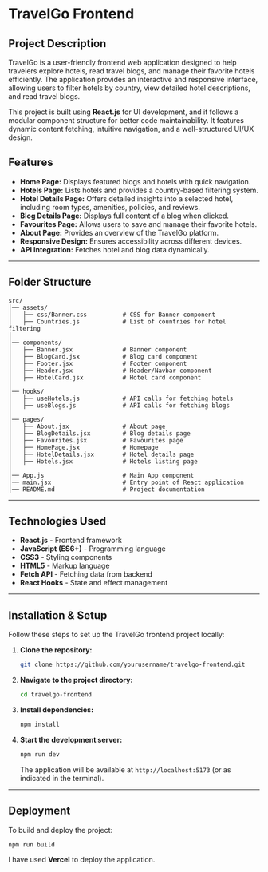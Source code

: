# TravelGo Frontend 

## Project Description
TravelGo is a user-friendly frontend web application designed to help travelers explore hotels, read travel blogs, and manage their favorite hotels efficiently. The application provides an interactive and responsive interface, allowing users to filter hotels by country, view detailed hotel descriptions, and read travel blogs. 

This project is built using **React.js** for UI development, and it follows a modular component structure for better code maintainability. It features dynamic content fetching, intuitive navigation, and a well-structured UI/UX design.

## Features
- **Home Page:** Displays featured blogs and hotels with quick navigation.
- **Hotels Page:** Lists hotels and provides a country-based filtering system.
- **Hotel Details Page:** Offers detailed insights into a selected hotel, including room types, amenities, policies, and reviews.
- **Blog Details Page:** Displays full content of a blog when clicked.
- **Favourites Page:** Allows users to save and manage their favorite hotels.
- **About Page:** Provides an overview of the TravelGo platform.
- **Responsive Design:** Ensures accessibility across different devices.
- **API Integration:** Fetches hotel and blog data dynamically.

---

## Folder Structure
```
src/
│── assets/
│   ├── css/Banner.css          # CSS for Banner component
│   ├── Countries.js            # List of countries for hotel filtering
│
│── components/
│   ├── Banner.jsx              # Banner component
│   ├── BlogCard.jsx            # Blog card component
│   ├── Footer.jsx              # Footer component
│   ├── Header.jsx              # Header/Navbar component
│   ├── HotelCard.jsx           # Hotel card component
│
│── hooks/
│   ├── useHotels.js            # API calls for fetching hotels
│   ├── useBlogs.js             # API calls for fetching blogs
│
│── pages/
│   ├── About.jsx               # About page
│   ├── BlogDetails.jsx         # Blog details page
│   ├── Favourites.jsx          # Favourites page
│   ├── HomePage.jsx            # Homepage
│   ├── HotelDetails.jsx        # Hotel details page
│   ├── Hotels.jsx              # Hotels listing page
│
│── App.js                      # Main App component
│── main.jsx                    # Entry point of React application
│── README.md                   # Project documentation
```

---

## Technologies Used
- **React.js** - Frontend framework
- **JavaScript (ES6+)** - Programming language
- **CSS3** - Styling components
- **HTML5** - Markup language
- **Fetch API** - Fetching data from backend
- **React Hooks** - State and effect management

---

## Installation & Setup
Follow these steps to set up the TravelGo frontend project locally:

1. **Clone the repository:**
   ```sh
   git clone https://github.com/yourusername/travelgo-frontend.git
   ```
2. **Navigate to the project directory:**
   ```sh
   cd travelgo-frontend
   ```
3. **Install dependencies:**
   ```sh
   npm install
   ```
4. **Start the development server:**
   ```sh
   npm run dev
   ```
   The application will be available at `http://localhost:5173` (or as indicated in the terminal).

---

## Deployment
To build and deploy the project:
```sh
npm run build
```
I have used **Vercel** to deploy the application.


